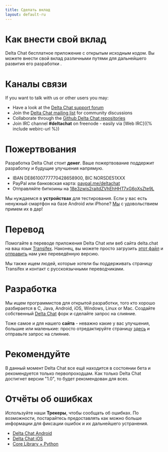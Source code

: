 ```yaml
---
title: Сделать вклад
layout: default-ru
---
```




<!-- GENERATED FILE -- DO NOT EDIT -->



# Как внести свой вклад

Delta Chat бесплатное приложение с открытым исходным кодом. Вы можете внести свой вклад различными путями для дальнейшего развития его разработки .


# Каналы связи

If you want to talk with us or other users you may:

- Have a look at the [Delta Chat support forum](https://support.delta.chat)
- Join the [Delta Chat mailing list](https://lists.codespeak.net/postorius/lists/delta.codespeak.net/) for community discussions
- Collaborate through the [Github Delta Chat repositories](https://github.com/deltachat/)
- Join IRC channel **#deltachat** on freenode - easily via [Web IRC]({% include webirc-url %})


# Пожертвования

Разработка Delta Chat стоит **денег**. Ваше пожертвование поддержит разработку и будущие улучшения напрямую.

- IBAN DE86100777770428658900, BIC NORSDE51XXX
- PayPal или банковская карта: [paypal.me/deltachat](https://paypal.me/deltachat/20)
- Отправляйте биткоины на [18e3zwis2raitdZVhEhHHT7xG6oXsZte9L](bitcoin:18e3zwis2raitdZVhEhHHT7xG6oXsZte9L)

Мы нуждаемся в **устройствах** для тестирования. Если у вас есть ненужный смартфон на базе Android или iPhone?
[Мы](imprint) с удовольствием примем их в дар!

# Перевод

Помогайте в переводе приложения Delta Chat или веб сайта delta.chat на ваш язык
[Transifex](https://www.transifex.com/delta-chat/public/).
Наконец, вы можете просто загрузить [этот файл](https://raw.githubusercontent.com/deltachat/deltachat-android/master/MessengerProj/src/main/res/values/strings.xml) и [отправить](imprint) нам уже переведённую версию.

Мы также ищем людей, которые хотели бы поддерживать страницу Transifex и контакт с русскоязычными переводчиками.


# Разработка

Мы ищем программистов для открытой разработки, того кто хорошо разбирается в C, Java, Android, iOS, Windows, Linux or Mac.
Создайте собственный [Delta Chat](https://github.com/deltachat/) форк и сделайте запрос на слияние.

Тоже самое и для нашего **сайта** - неважно какие у вас улучшения, большие или маленькие: просто отредактируйте страницу [здесь](https://github.com/deltachat/deltachat-pages) и отправьте запрос на слияние.

# Рекомендуйте

В данный момент Delta Chat все ещё находится в состоянии бета и рекомендуется только первопроходцам. Как только Delta Chat достигнет версии "1.0", то будет рекомендован для всех.


# Отчёты об ошибках

Используйте наши **Трекеры**, чтобы сообщать об ошибках. По возможности, постарайтесь предоставлять как можно больше информации для фиксации ошибок и их дальнейшего устранения.

- [Delta Chat Android](https://github.com/deltachat/deltachat-android/issues)
- [Delta Chat iOS](https://github.com/deltachat/deltachat-ios/issues)
- [Core Library + Python](https://github.com/deltachat/deltachat-core/issues)



